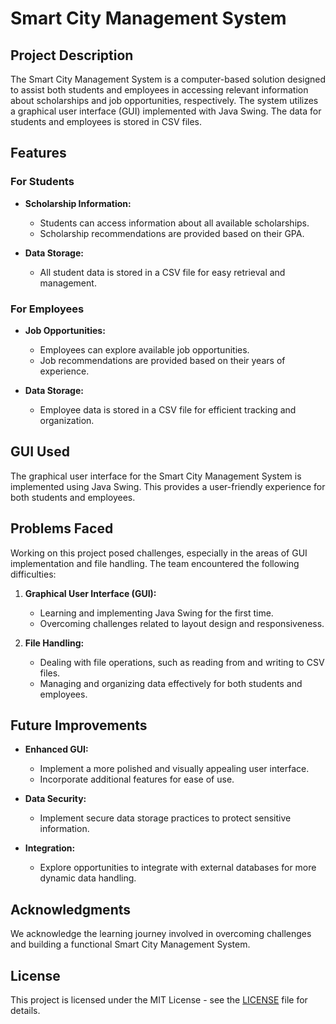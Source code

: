 # Smart City Management System

## Project Description

The Smart City Management System is a computer-based solution designed to assist both students and employees in accessing relevant information about scholarships and job opportunities, respectively. The system utilizes a graphical user interface (GUI) implemented with Java Swing. The data for students and employees is stored in CSV files.

## Features

### For Students

- **Scholarship Information:**
  - Students can access information about all available scholarships.
  - Scholarship recommendations are provided based on their GPA.
  
- **Data Storage:**
  - All student data is stored in a CSV file for easy retrieval and management.

### For Employees

- **Job Opportunities:**
  - Employees can explore available job opportunities.
  - Job recommendations are provided based on their years of experience.

- **Data Storage:**
  - Employee data is stored in a CSV file for efficient tracking and organization.

## GUI Used

The graphical user interface for the Smart City Management System is implemented using Java Swing. This provides a user-friendly experience for both students and employees.

## Problems Faced

Working on this project posed challenges, especially in the areas of GUI implementation and file handling. The team encountered the following difficulties:

1. **Graphical User Interface (GUI):**
   - Learning and implementing Java Swing for the first time.
   - Overcoming challenges related to layout design and responsiveness.

2. **File Handling:**
   - Dealing with file operations, such as reading from and writing to CSV files.
   - Managing and organizing data effectively for both students and employees.

## Future Improvements

- **Enhanced GUI:**
  - Implement a more polished and visually appealing user interface.
  - Incorporate additional features for ease of use.

- **Data Security:**
  - Implement secure data storage practices to protect sensitive information.

- **Integration:**
  - Explore opportunities to integrate with external databases for more dynamic data handling.

## Acknowledgments

We acknowledge the learning journey involved in overcoming challenges and building a functional Smart City Management System.

## License

This project is licensed under the MIT License - see the [LICENSE](LICENSE) file for details.
